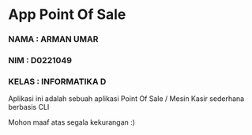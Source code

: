 # App Point Of Sale

### NAMA  : ARMAN UMAR

### NIM   : D0221049

### KELAS : INFORMATIKA D

Aplikasi ini adalah sebuah aplikasi Point Of Sale / Mesin Kasir sederhana berbasis CLI

Mohon maaf atas segala kekurangan :)
